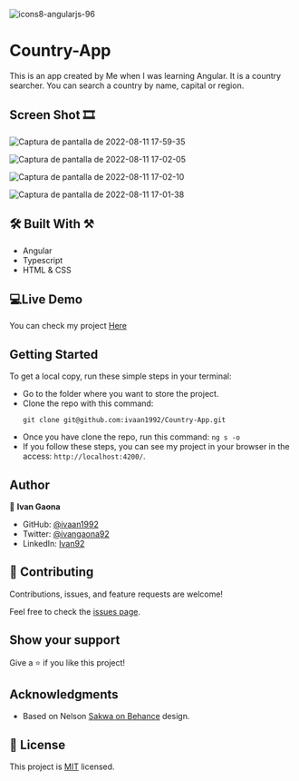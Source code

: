 ![icons8-angularjs-96](https://user-images.githubusercontent.com/73128809/184255177-1aeb7afb-62fd-425a-90ef-fdf8e17e0164.png)

# Country-App

This is an app created by Me when I was learning Angular. It is a country searcher. You 
can search a country by name, capital or region. 

## Screen Shot 🎞️

![Captura de pantalla de 2022-08-11 17-59-35](https://user-images.githubusercontent.com/73128809/184256382-51cf645a-3313-412a-8695-91aef571def5.png)

![Captura de pantalla de 2022-08-11 17-02-05](https://user-images.githubusercontent.com/73128809/184256430-6e30a600-90ea-40a1-9091-2653779c8069.png)

![Captura de pantalla de 2022-08-11 17-02-10](https://user-images.githubusercontent.com/73128809/184256472-def1e936-d56e-4790-93c9-bc466c74127e.png)

![Captura de pantalla de 2022-08-11 17-01-38](https://user-images.githubusercontent.com/73128809/184256525-7ac7e8f5-9b58-4d9b-bb7f-5a3f315fe9f5.png)


## 🛠️ Built With ⚒️

- Angular
- Typescript
- HTML & CSS

##  💻Live Demo

You can check my project <a href="https://the-awesome-ivaan1992-site.netlify.app/">Here</a>
## Getting Started

To get a local copy, run these simple steps in your terminal:

- Go to the folder where you want to store the project.
- Clone the repo with this command: 
    ``` 
    git clone git@github.com:ivaan1992/Country-App.git 
    ```
- Once you have clone the repo, run this command: ` ng s -o `
- If you follow these steps, you can see my project in your browser in the access: `` http://localhost:4200/ ``.

## Author

👤 **Ivan Gaona**

- GitHub: [@ivaan1992](https://github.com/ivaan1992)
- Twitter: [@ivangaona92](https://twitter.com/ivangaona92)
- LinkedIn: [Ivan92](https://www.linkedin.com/in/ivan-linares-gaona/)


## 🤝 Contributing

Contributions, issues, and feature requests are welcome!

Feel free to check the [issues page](../../issues/).

## Show your support

Give a ⭐️ if you like this project!

## Acknowledgments

- Based on Nelson [Sakwa on Behance](https://www.behance.net/sakwadesignstudio) design.

## 📝 License

This project is [MIT](./MIT.md) licensed.
